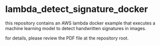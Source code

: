 # lambda_detect_signature_docker
this repository contains an AWS lambda docker example that executes a machine learning model to detect handwritten signatures in images. 

for details, please review the PDF file at the repository root. 
